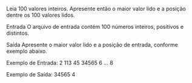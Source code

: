 Leia 100 valores inteiros. Apresente então o maior valor lido e a posição dentre os 100 valores lidos.

Entrada
O arquivo de entrada contém 100 números inteiros, positivos e distintos.

Saída
Apresente o maior valor lido e a posição de entrada, conforme exemplo abaixo.

Exemplo de Entrada:
2
113
45
34565
6
...
8

Exemplo de Saída:
34565
4
